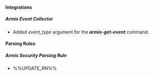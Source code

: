 
#### Integrations

##### Armis Event Collector

- Added *event_type* argument for the ***armis-get-event*** command.


#### Parsing Rules

##### Armis Security Parsing Rule

- %%UPDATE_RN%%

